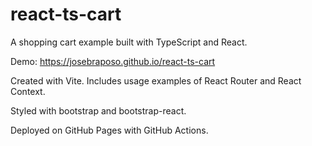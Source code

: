 # react-ts-cart

A shopping cart example built with TypeScript and React. 

Demo: https://josebraposo.github.io/react-ts-cart

Created with Vite. Includes usage examples of React Router and React Context.

Styled with bootstrap and bootstrap-react.

Deployed on GitHub Pages with GitHub Actions.
